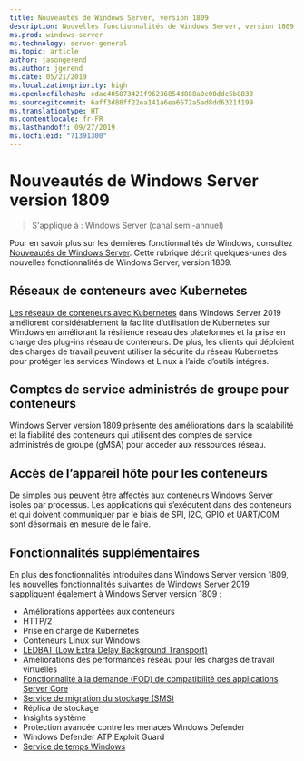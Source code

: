 ```yaml
---
title: Nouveautés de Windows Server, version 1809
description: Nouvelles fonctionnalités de Windows Server, version 1809
ms.prod: windows-server
ms.technology: server-general
ms.topic: article
author: jasongerend
ms.author: jgerend
ms.date: 05/21/2019
ms.localizationpriority: high
ms.openlocfilehash: edac405073421f96236854d888a0c08ddc5b8830
ms.sourcegitcommit: 6aff3d88ff22ea141a6ea6572a5ad8dd6321f199
ms.translationtype: HT
ms.contentlocale: fr-FR
ms.lasthandoff: 09/27/2019
ms.locfileid: "71391300"
---
```

# <a name="whats-new-in-windows-server-version-1809"></a>Nouveautés de Windows Server version 1809

>S'applique à : Windows Server (canal semi-annuel)

Pour en savoir plus sur les dernières fonctionnalités de Windows, consultez [Nouveautés de Windows Server](whats-new-in-windows-server.md). Cette rubrique décrit quelques-unes des nouvelles fonctionnalités de Windows Server, version 1809.

## <a name="container-networking-with-kubernetes"></a>Réseaux de conteneurs avec Kubernetes

[Les réseaux de conteneurs avec Kubernetes](https://docs.microsoft.com/windows-server/networking/sdn/technologies/containers/container-networking-overview) dans Windows Server 2019 améliorent considérablement la facilité d’utilisation de Kubernetes sur Windows en améliorant la résilience réseau des plateformes et la prise en charge des plug-ins réseau de conteneurs. De plus, les clients qui déploient des charges de travail peuvent utiliser la sécurité du réseau Kubernetes pour protéger les services Windows et Linux à l’aide d’outils intégrés.

## <a name="group-managed-service-accounts-for-containers"></a>Comptes de service administrés de groupe pour conteneurs

Windows Server version 1809 présente des améliorations dans la scalabilité et la fiabilité des conteneurs qui utilisent des comptes de service administrés de groupe (gMSA) pour accéder aux ressources réseau. 

## <a name="host-device-access-for-containers"></a>Accès de l’appareil hôte pour les conteneurs

De simples bus peuvent être affectés aux conteneurs Windows Server isolés par processus. Les applications qui s’exécutent dans des conteneurs et qui doivent communiquer par le biais de SPI, I2C, GPIO et UART/COM sont désormais en mesure de le faire.

## <a name="additional-features"></a>Fonctionnalités supplémentaires
En plus des fonctionnalités introduites dans Windows Server version 1809, les nouvelles fonctionnalités suivantes de [Windows Server 2019](../get-started-19/get-started-19.md) s’appliquent également à Windows Server version 1809 :

* Améliorations apportées aux conteneurs
* HTTP/2
* Prise en charge de Kubernetes
* Conteneurs Linux sur Windows
* [LEDBAT (Low Extra Delay Background Transport)](https://blogs.technet.microsoft.com/networking/2018/07/25/ledbat/)
* Améliorations des performances réseau pour les charges de travail virtuelles
* [Fonctionnalité à la demande (FOD) de compatibilité des applications Server Core](https://docs.microsoft.com/windows-server/get-started-19/install-fod-19)
* [Service de migration du stockage (SMS)](../storage/whats-new-in-storage.md#storage-spaces-direct)
* Réplica de stockage
* Insights système 
* Protection avancée contre les menaces Windows Defender
* Windows Defender ATP Exploit Guard
* [Service de temps Windows](https://docs.microsoft.com/windows-server/networking/windows-time-service/insider-preview)


